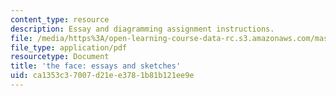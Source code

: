 ```yaml
---
content_type: resource
description: Essay and diagramming assignment instructions.
file: /media/https%3A/open-learning-course-data-rc.s3.amazonaws.com/mas-965-social-visualization-fall-2004/ca1353c37007d21ee3781b81b121ee9e_assn10.pdf
file_type: application/pdf
resourcetype: Document
title: 'the face: essays and sketches'
uid: ca1353c3-7007-d21e-e378-1b81b121ee9e
---
```

